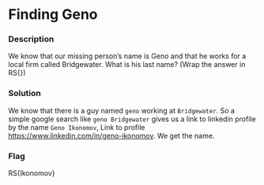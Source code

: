 # Finding Geno

### Description
We know that our missing person’s name is Geno and that he works for a local firm called Bridgewater. What is his last name? (Wrap the answer in RS{})

### Solution
We know that there is a guy named `geno` working at `Bridgewater`. So a simple google search like `geno Bridgewater` gives us a link to linkedin profile by the name `Geno Ikonomov`,
Link to profile https://www.linkedin.com/in/geno-ikonomov.
We get the name.

### Flag
RS{Ikonomov}
